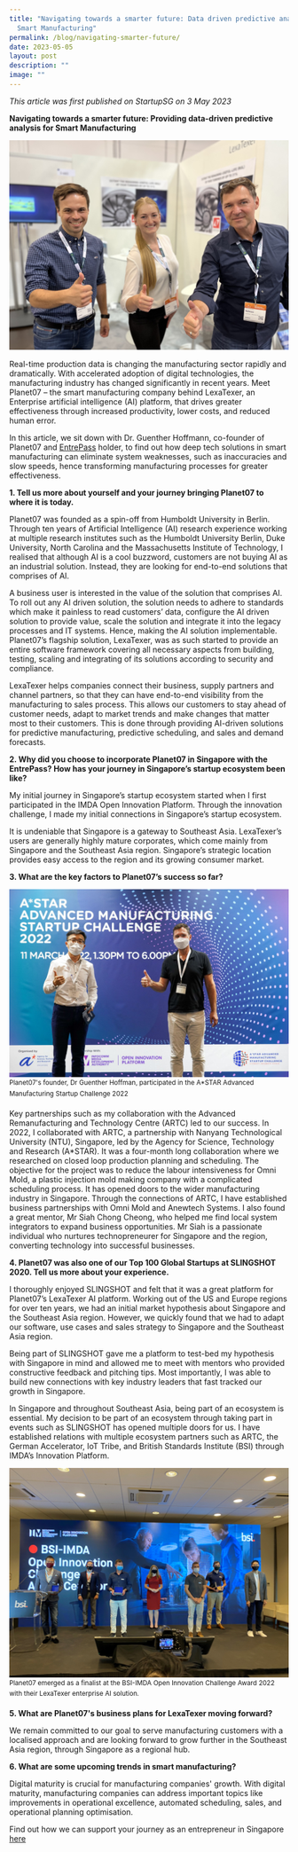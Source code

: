 ```yaml
---
title: "Navigating towards a smarter future: Data driven predictive analysis for
  Smart Manufacturing"
permalink: /blog/navigating-smarter-future/
date: 2023-05-05
layout: post
description: ""
image: ""
---
```

*This article was first published on StartupSG on 3 May 2023*

**Navigating towards a smarter future: Providing data-driven predictive analysis for Smart Manufacturing**

![](/images/Article%20Images/Entrepass%20Articles/planet07%20cover%20image.jpg)

Real-time production data is changing the manufacturing sector rapidly and dramatically. With
accelerated adoption of digital technologies, the manufacturing industry has changed significantly in
recent years. Meet Planet07 – the smart manufacturing company behind LexaTexer, an Enterprise
artificial intelligence (AI) platform, that drives greater effectiveness through increased productivity,
lower costs, and reduced human error.

In this article, we sit down with Dr. Guenther Hoffmann, co-founder of Planet07 and [EntrePass](https://www.startupsg.gov.sg/programmes/30813/entrepass) holder,
to find out how deep tech solutions in smart manufacturing can eliminate system weaknesses, such
as inaccuracies and slow speeds, hence transforming manufacturing processes for greater
effectiveness.

**1. Tell us more about yourself and your journey bringing Planet07 to where it is today.**

Planet07 was founded as a spin-off from Humboldt University in Berlin. Through ten years of Artificial
Intelligence (AI) research experience working at multiple research institutes such as the Humboldt
University Berlin, Duke University, North Carolina and the Massachusetts Institute of Technology, I
realised that although AI is a cool buzzword, customers are not buying AI as an industrial solution.
Instead, they are looking for end-to-end solutions that comprises of AI.

A business user is interested in the value of the solution that comprises AI. To roll out any AI driven
solution, the solution needs to adhere to standards which make it painless to read customers’ data,
configure the AI driven solution to provide value, scale the solution and integrate it into the legacy
processes and IT systems. Hence, making the AI solution implementable. Planet07’s flagship solution,
LexaTexer, was as such started to provide an entire software framework covering all necessary aspects
from building, testing, scaling and integrating of its solutions according to security and compliance.

LexaTexer helps companies connect their business, supply partners and channel partners, so that they
can have end-to-end visibility from the manufacturing to sales process. This allows our customers to
stay ahead of customer needs, adapt to market trends and make changes that matter most to their
customers. This is done through providing AI-driven solutions for predictive manufacturing, predictive
scheduling, and sales and demand forecasts.

**2. Why did you choose to incorporate Planet07 in Singapore with the EntrePass? How has your
journey in Singapore’s startup ecosystem been like?**

My initial journey in Singapore’s startup ecosystem started when I first participated in the IMDA Open
Innovation Platform. Through the innovation challenge, I made my initial connections in Singapore’s
startup ecosystem.

It is undeniable that Singapore is a gateway to Southeast Asia. LexaTexer’s users are generally highly
mature corporates, which come mainly from Singapore and the Southeast Asia region. Singapore’s
strategic location provides easy access to the region and its growing consumer market.

**3. What are the key factors to Planet07’s success so far?**

![](/images/Article%20Images/Entrepass%20Articles/planet07%20astar_artc.jpeg)
<sup> Planet07's founder, Dr Guenther Hoffman, participated in the A*STAR Advanced Manufacturing Startup Challenge 2022 </sup>

Key partnerships such as my collaboration with the Advanced Remanufacturing and Technology
Centre (ARTC) led to our success. In 2022, I collaborated with ARTC, a partnership with Nanyang
Technological University (NTU), Singapore, led by the Agency for Science, Technology and Research
(A*STAR). It was a four-month long collaboration where we researched on closed loop production
planning and scheduling. The objective for the project was to reduce the labour intensiveness for Omni
Mold, a plastic injection mold making company with a complicated scheduling process. It has opened
doors to the wider manufacturing industry in Singapore. Through the connections of ARTC, I have
established business partnerships with Omni Mold and Anewtech Systems. I also found a great
mentor, Mr Siah Chong Cheong, who helped me find local system integrators to expand business
opportunities. Mr Siah is a passionate individual who nurtures technopreneurer for Singapore and the
region, converting technology into successful businesses.

**4. Planet07 was also one of our Top 100 Global Startups at SLINGSHOT 2020. Tell us more
about your experience.**

I thoroughly enjoyed SLINGSHOT and felt that it was a great platform for Planet07’s LexaTexer AI
platform. Working out of the US and Europe regions for over ten years, we had an initial market
hypothesis about Singapore and the Southeast Asia region. However, we quickly found that we had
to adapt our software, use cases and sales strategy to Singapore and the Southeast Asia region.

Being part of SLINGSHOT gave me a platform to test-bed my hypothesis with Singapore in mind and
allowed me to meet with mentors who provided constructive feedback and pitching tips. Most
importantly, I was able to build new connections with key industry leaders that fast tracked our growth
in Singapore.

In Singapore and throughout Southeast Asia, being part of an ecosystem is essential. My decision to
be part of an ecosystem through taking part in events such as SLINGSHOT has opened multiple doors
for us. I have established relations with multiple ecosystem partners such as ARTC, the German
Accelerator, IoT Tribe, and British Standards Institute (BSI) through IMDA’s Innovation Platform.

![](/images/Article%20Images/Entrepass%20Articles/planet07%20bsi-imda%20open%20innovation%20challenge%20award%202022.jpg)
<sup> Planet07 emerged as a finalist at the BSI-IMDA Open Innovation Challenge Award 2022 with their LexaTexer enterprise AI solution. </sup>

**5. What are Planet07's business plans for LexaTexer moving forward?**

We remain committed to our goal to serve manufacturing customers with a localised approach and are looking forward to grow further in the Southeast Asia region, through Singapore as a regional hub.

**6. What are some upcoming trends in smart 
manufacturing?**

Digital maturity is crucial for manufacturing companies' growth. With digital maturity, manufacturing companies can address important topics like improvements in operational excellence, automated scheduling, sales, and operational planning optimisation.

Find out how we can support your journey as an entrepreneur in Singapore [here](https://www.startup.gov.sg/programmes/30813/entrepass)